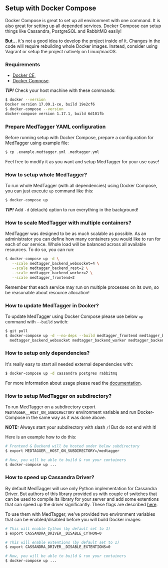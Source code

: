 Setup with Docker Compose
-------------------------

Docker Compose is great to set up all environment with one command. It is also great
 for setting up all depended services. Docker Compose can setup things like Cassandra,
 PostgreSQL and RabbitMQ easily!

**But...** it's not a good idea to develop the project inside of it. Changes in the
 code will require rebuilding whole Docker images. Instead, consider using Vagrant
 or setup the project natively on Linux/macOS.

### Requirements

 - [Docker CE](https://www.docker.com/community-edition),
 - [Docker Compose](https://docs.docker.com/compose/install/).

_**TIP!**_ Check your host machine with these commands:

```bash
$ docker --version
Docker version 17.09.1-ce, build 19e2cf6
$ docker-compose --version
docker-compose version 1.17.1, build 6d101fb
```

### Prepare MedTagger YAML configuration

Before running setup with Docker Compose, prepare a configuration for MedTagger using example file:

```bash
$ cp .example.medtagger.yml .medtagger.yml
```

Feel free to modify it as you want and setup MedTagger for your use case!

### How to setup whole MedTagger?

To run whole MedTagger (with all dependencies) using Docker Compose, you can just execute `up` command like this:

```bash
$ docker-compose up
```

_**TIP!**_ Add `-d` (detach) option to run everything in the background!

### How to scale MedTagger with multiple containers?

MedTagger was designed to be as much scalable as possible. As an administrator you can define how many
 containers you would like to run for each of our service. Whole load will be balanced across all
 available resources. To do so, you can run:

```bash
$ docker-compose up -d \
   --scale medtagger_backend_websocket=4 \
   --scale medtagger_backend_rest=2 \
   --scale medtagger_backend_worker=2 \
   --scale medtagger_frontend=2
```

Remember that each service may run on multiple processes on its own, so be reasonable about
 resource allocation!

### How to update MedTagger in Docker?

To update MedTagger using Docker Compose please use below `up` command with `--build` switch:

```bash
$ git pull
$ docker-compose up -d --no-deps --build medtagger_frontend medtagger_backend_rest \
  medtagger_backend_websocket medtagger_backend_worker medtagger_backend_database_migrations
```

### How to setup only dependencies?

It's really easy to start all needed external dependencies with:

```bash
$ docker-compose up -d cassandra postgres rabbitmq
```

For more information about usage please read the [documentation](https://docs.docker.com/compose/).

### How to setup MedTagger on subdirectory?

To run MedTagger on a subdirectory export `MEDTAGGER__HOST_ON_SUBDIRECTORY` environment variable
 and run Docker-Compose in the same way as it was done above.

**NOTE:** Always start your subdirectory with slash `/`! But do not end with it!
 
Here is an example how to do this:

```bash
# Frontend & Backend will be hosted under below subdirectory
$ export MEDTAGGER__HOST_ON_SUBDIRECTORY=/medtagger

# Now, you will be able to build & run your containers
$ docker-compose up ...
```

### How to speed up Cassandra Driver?

By default MedTagger will use only Python implementation for Cassandra Driver. But authors of this
 library provided us with couple of switches that can be used to compile its library for your
 server and add some extentions that can speed up the driver significantly. These flags are
 described [here](https://github.com/datastax/python-driver/blob/master/docs/installation.rst#optional-non-python-dependencies).

To use them with MedTagger, we've provided two environment variables that can be enabled/disabled
 before you will build Docker images:

```bash
# This will enable Cython (by default set to 1)
$ export CASSANDRA_DRIVER__DISABLE_CYTHON=0

# This will enable extentions (by default set to 1)
$ export CASSANDRA_DRIVER__DISABLE_EXTENTIONS=0

# Now, you will be able to build & run your containers
$ docker-compose up ...
```

